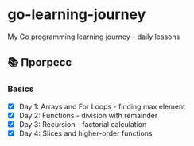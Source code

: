 # go-learning-journey

My Go programming learning journey - daily lessons

## 📚 Прогресс

### Basics
- [X] Day 1: Arrays and For Loops - finding max element
- [X] Day 2: Functions - division with remainder
- [X] Day 3: Recursion - factorial calculation
- [X] Day 4: Slices and higher-order functions